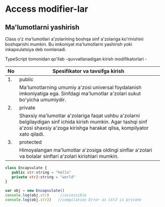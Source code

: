 # Access modifier-lar

## Ma'lumotlarni yashirish
Class o'z ma'lumotlari a'zolarining boshqa sinf a'zolariga ko'rinishini boshqarishi mumkin. Bu imkoniyat ma'lumotlarni yashirish yoki inkapsulatsiya deb nomlanadi.

TypeScript tomonidan qo'llab -quvvatlanadigan kirish modifikatorlari -

| No | Spesifikator va tavsifga kirish                                                                                                                                                       |
|----|---------------------------------------------------------------------------------------------------------------------------------------------------------------------------------------|
| 1. | public                                                                                                                                                                                |
|    | Ma'lumotlarning umumiy a'zosi universal foydalanish imkoniyatiga ega. Sinfdagi ma'lumotlar a'zolari sukut bo'yicha umumiydir.                                                         |
| 2. | private                                                                                                                                                                               |
|    | Shaxsiy ma'lumotlar a'zolariga faqat ushbu a'zolarni belgilaydigan sinf ichida kirish mumkin. Agar tashqi sinf a'zosi shaxsiy a'zoga kirishga harakat qilsa, kompilyator xato qiladi. |
| 3. | protected                                                                                                                                                                             |
|    | Himoyalangan ma'lumotlar a'zosiga oldingi sinflar a'zolari va bolalar sinflari a'zolari kirishlari mumkin.                                                                            |

```javascript
class Encapsulate { 
   public str:string = "hello" 
   private str2:string = "world" 
}
 
var obj = new Encapsulate() 
console.log(obj.str)     //accessible 
console.log(obj.str2)   //compilation Error as str2 is private
```